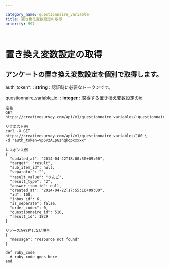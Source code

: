 ```yaml
---

category_name: questionnaire_variable
title: 置き換え変数設定の取得
priority: 997

---
```


# 置き換え変数設定の取得

## アンケートの置き換え変数設定を個別で取得します。

auth_token*:
: __string__
: 認証時に必要なトークンです。

questionnaire_variable_id:
: __integer__
: 取得する置き換え変数設定のid

~~~
定義
GET https://creativesurvey.com/api/v1/questionnaire_variables/:questionnaire_variable_id

リクエスト例
curl -X GET https://creativesurvey.com/api/v1/questionnaire_variables/100 \
-d "auth_token=Vp5vzALpGzhqkcpxxxxx"

レスポンス例
{
  "updated_at": "2014-04-22T18:00:50+09:00",
  "target": "result",
  "sub_item_id": null,
  "separator": "",
  "result_value": "りんご",
  "result_type": "2",
  "answer_item_id": null,
  "created_at": "2014-04-22T17:55:16+09:00",
  "id": 100,
  "inbox_id": 6,
  "is_separate": false,
  "order_index": 0,
  "questionnaire_id": 510,
  "result_id": 1829
}

リソースが存在しない場合
{
  "message": "resource not found"
}
~~~

~~~
def ruby_code
  # ruby code goes here
end
~~~

